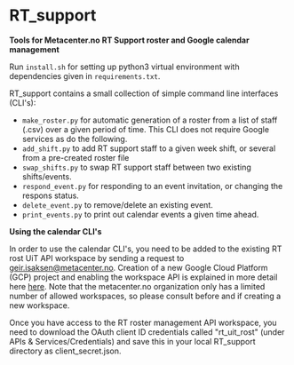 # RT_support

<strong>Tools for Metacenter.no RT Support roster and Google calendar management</strong>

Run <code>install.sh</code> for setting up python3 virtual environment with dependencies given in <code>requirements.txt</code>.

RT_support contains a small collection of simple command line interfaces (CLI's):
<ul>
  <li><code>make_roster.py</code> for automatic generation of a roster from a list of staff (.csv) over a given period of time. This CLI does not require Google services as do the following.</li>
  <li><code>add_shift.py</code> to add RT support staff to a given week shift, or several from a pre-created roster file</li>
  <li><code>swap_shifts.py</code> to swap RT support staff between two existing shifts/events. </li>
  <li><code>respond_event.py</code> for responding to an event invitation, or changing the respons status.</li>
  <li><code>delete_event.py</code> to remove/delete an existing event.</li>
  <li><code>print_events.py</code> to print out calendar events a given time ahead.</li>    
</ul>

<strong> Using the calendar CLI's</strong>

In order to use the calendar CLI's, you need to be added to the existing RT rost UiT API workspace by sending a request to geir.isaksen@metacenter.no. Creation of a new Google Cloud Platform (GCP) project and enabling the workspace API is explained in more detail here <a href=https://developers.google.com/workspace/guides/create-project> here</a>. Note that the metacenter.no organization only has a limited number of allowed workspaces, so please consult before and if creating a new workspace. 


Once you have access to the RT roster management API workspace, you need to download the OAuth client ID credentials called "rt_uit_rost" (under APIs & Services/Credentials) and save this in your local RT_support directory as client_secret.json.
